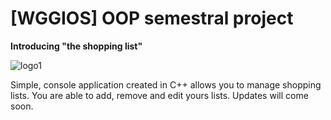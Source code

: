 # [WGGIOS] OOP semestral project

**Introducing "the shopping list"**

![logo1](https://user-images.githubusercontent.com/56939935/99997600-ae396d00-2dbd-11eb-90ef-97fdc270c6b1.png)


Simple, console application created in C++ allows you to manage shopping lists. You are able to add, remove and edit yours lists.
Updates will come soon.

